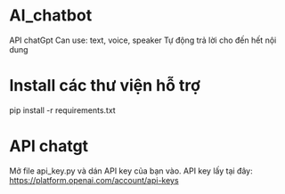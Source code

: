 # AI_chatbot
 API chatGpt
 Can use: text, voice, speaker
 Tự động trả lời cho đến hết nội dung
# Install các thư viện hỗ trợ
 pip install -r requirements.txt
# API chatgt
 Mở file api_key.py và dán API key của bạn vào.
 API key lấy tại đây: https://platform.openai.com/account/api-keys

